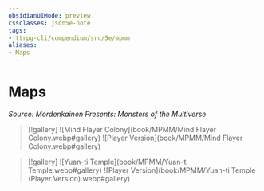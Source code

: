 ```yaml
---
obsidianUIMode: preview
cssclasses: json5e-note
tags:
- ttrpg-cli/compendium/src/5e/mpmm
aliases:
- Maps
---
```

# Maps
*Source: Mordenkainen Presents: Monsters of the Multiverse* 

> [!gallery]
> ![Mind Flayer Colony](book/MPMM/Mind Flayer Colony.webp#gallery)
> ![Player Version](book/MPMM/Mind Flayer Colony.webp#gallery)

> [!gallery]
> ![Yuan-ti Temple](book/MPMM/Yuan-ti Temple.webp#gallery)
> ![Player Version](book/MPMM/Yuan-ti Temple (Player Version).webp#gallery)